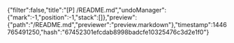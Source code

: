{"filter":false,"title":"[P] /README.md","undoManager":{"mark":-1,"position":-1,"stack":[]},"preview":{"path":"/README.md","previewer":"preview.markdown"},"timestamp":1446765491250,"hash":"67452301efcdab8998badcfe10325476c3d2e1f0"}